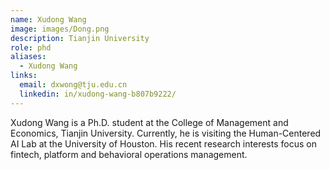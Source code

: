 ```yaml
---
name: Xudong Wang
image: images/Dong.png
description: Tianjin University
role: phd
aliases:
  - Xudong Wang
links:
  email: dxwong@tju.edu.cn
  linkedin: in/xudong-wang-b807b9222/
---
```


Xudong Wang is a Ph.D. student at the College of Management and Economics, Tianjin University. Currently, he is visiting the Human-Centered AI Lab at the University of Houston. His recent research interests focus on fintech, platform and behavioral operations management.
